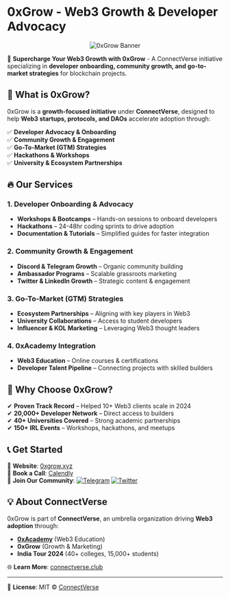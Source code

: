 # 0xGrow - Web3 Growth & Developer Advocacy

<p align="center">
  <img src="https://via.placeholder.com/800x300?text=0xGrow+Banner" alt="0xGrow Banner">
</p>

🚀 **Supercharge Your Web3 Growth with 0xGrow** - A ConnectVerse initiative specializing in **developer onboarding, community growth, and go-to-market strategies** for blockchain projects.

## 📌 What is 0xGrow?

0xGrow is a **growth-focused initiative** under **ConnectVerse**, designed to help **Web3 startups, protocols, and DAOs** accelerate adoption through:

✅ **Developer Advocacy & Onboarding**  
✅ **Community Growth & Engagement**  
✅ **Go-To-Market (GTM) Strategies**  
✅ **Hackathons & Workshops**  
✅ **University & Ecosystem Partnerships**  

## 🔥 Our Services

### 1. Developer Onboarding & Advocacy
- **Workshops & Bootcamps** – Hands-on sessions to onboard developers
- **Hackathons** – 24-48hr coding sprints to drive adoption
- **Documentation & Tutorials** – Simplified guides for faster integration

### 2. Community Growth & Engagement
- **Discord & Telegram Growth** – Organic community building
- **Ambassador Programs** – Scalable grassroots marketing
- **Twitter & LinkedIn Growth** – Strategic content & engagement

### 3. Go-To-Market (GTM) Strategies
- **Ecosystem Partnerships** – Aligning with key players in Web3
- **University Collaborations** – Access to student developers
- **Influencer & KOL Marketing** – Leveraging Web3 thought leaders

### 4. 0xAcademy Integration
- **Web3 Education** – Online courses & certifications
- **Developer Talent Pipeline** – Connecting projects with skilled builders

## 🚀 Why Choose 0xGrow?

✔ **Proven Track Record** – Helped 10+ Web3 clients scale in 2024  
✔ **20,000+ Developer Network** – Direct access to builders  
✔ **40+ Universities Covered** – Strong academic partnerships  
✔ **150+ IRL Events** – Workshops, hackathons, and meetups  

## 📞 Get Started

🔗 **Website**: [0xgrow.xyz](https://0xgrow.xyz)  
📅 **Book a Call**: [Calendly](https://calendly.com/quantumworld394/30min)  
📢 **Join Our Community**: 
[![Telegram](https://img.shields.io/badge/Telegram-2CA5E0?style=flat&logo=telegram)](https://t.me/connectverseweb3)
[![Twitter](https://img.shields.io/badge/Twitter-1DA1F2?style=flat&logo=twitter)](https://x.com/connectverse3)

## 💡 About ConnectVerse

0xGrow is part of **ConnectVerse**, an umbrella organization driving **Web3 adoption** through:
- **[0xAcademy](https://0xacademy.xyz)** (Web3 Education)
- **0xGrow** (Growth & Marketing)
- **India Tour 2024** (40+ colleges, 15,000+ students)

🌐 **Learn More**: [connectverse.club](https://connectverse.club)

---

📜 **License**: MIT © [ConnectVerse](https://github.com/ConnectVerse)
